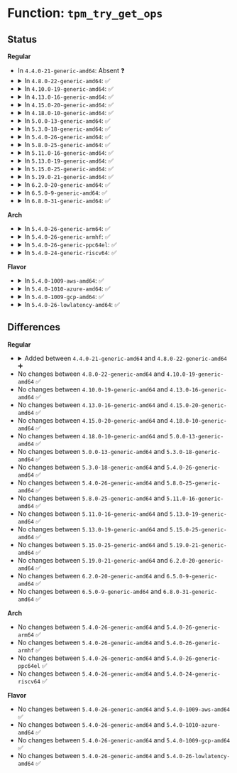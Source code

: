 # Function: <code>tpm_try_get_ops</code>

## Status
<b>Regular</b>
<ul>
<li>
In <code>4.4.0-21-generic-amd64</code>: Absent ❓
</li>
<li>
<details>
<summary>In <code>4.8.0-22-generic-amd64</code>: ✅</summary>

```c
int tpm_try_get_ops(struct tpm_chip * chip)
```

```json
{
  "name": "tpm_try_get_ops",
  "collision_type": "Unique Global",
  "inline_type": "No",
  "funcs": [
    {
      "addr": 18446744071584581072,
      "name": "tpm_try_get_ops",
      "external": true,
      "loc": "drivers/char/tpm/tpm-chip.c:49",
      "file": "drivers/char/tpm/tpm-chip.c",
      "inline": "seen, unknown",
      "caller_inline": [],
      "caller_func": [
        "drivers/char/tpm/tpm-dev.c:tpm_write",
        "drivers/char/tpm/tpm-chip.c:tpm_chip_find_get",
        "drivers/char/tpm/tpm-chip.c:tpm_chip_find_get"
      ]
    }
  ],
  "symbols": [
    {
      "addr": 18446744071584581072,
      "name": "tpm_try_get_ops",
      "section": ".text",
      "bind": "STB_GLOBAL",
      "size": 75
    }
  ]
}
```
</details>
</li>
<li>
<details>
<summary>In <code>4.10.0-19-generic-amd64</code>: ✅</summary>

```c
int tpm_try_get_ops(struct tpm_chip * chip)
```

```json
{
  "name": "tpm_try_get_ops",
  "collision_type": "Unique Global",
  "inline_type": "No",
  "funcs": [
    {
      "addr": 18446744071584762560,
      "name": "tpm_try_get_ops",
      "external": true,
      "loc": "drivers/char/tpm/tpm-chip.c:49",
      "file": "drivers/char/tpm/tpm-chip.c",
      "inline": "seen, unknown",
      "caller_inline": [],
      "caller_func": [
        "drivers/char/tpm/tpm-dev.c:tpm_write",
        "drivers/char/tpm/tpm-chip.c:tpm_chip_find_get",
        "drivers/char/tpm/tpm-chip.c:tpm_chip_find_get"
      ]
    }
  ],
  "symbols": [
    {
      "addr": 18446744071584762560,
      "name": "tpm_try_get_ops",
      "section": ".text",
      "bind": "STB_GLOBAL",
      "size": 75
    }
  ]
}
```
</details>
</li>
<li>
<details>
<summary>In <code>4.13.0-16-generic-amd64</code>: ✅</summary>

```c
int tpm_try_get_ops(struct tpm_chip * chip)
```

```json
{
  "name": "tpm_try_get_ops",
  "collision_type": "Unique Global",
  "inline_type": "No",
  "funcs": [
    {
      "addr": 18446744071584844144,
      "name": "tpm_try_get_ops",
      "external": true,
      "loc": "drivers/char/tpm/tpm-chip.c:50",
      "file": "drivers/char/tpm/tpm-chip.c",
      "inline": "seen, unknown",
      "caller_inline": [],
      "caller_func": [
        "drivers/char/tpm/tpm-chip.c:tpm_chip_find_get",
        "drivers/char/tpm/tpm-chip.c:tpm_chip_find_get",
        "drivers/char/tpm/tpm-dev-common.c:tpm_common_write"
      ]
    }
  ],
  "symbols": [
    {
      "addr": 18446744071584844144,
      "name": "tpm_try_get_ops",
      "section": ".text",
      "bind": "STB_GLOBAL",
      "size": 75
    }
  ]
}
```
</details>
</li>
<li>
<details>
<summary>In <code>4.15.0-20-generic-amd64</code>: ✅</summary>

```c
int tpm_try_get_ops(struct tpm_chip * chip)
```

```json
{
  "name": "tpm_try_get_ops",
  "collision_type": "Unique Global",
  "inline_type": "No",
  "funcs": [
    {
      "addr": 18446744071585264832,
      "name": "tpm_try_get_ops",
      "external": true,
      "loc": "drivers/char/tpm/tpm-chip.c:50",
      "file": "drivers/char/tpm/tpm-chip.c",
      "inline": "seen, unknown",
      "caller_inline": [],
      "caller_func": [
        "drivers/char/tpm/tpm-chip.c:tpm_chip_find_get",
        "drivers/char/tpm/tpm-chip.c:tpm_chip_find_get",
        "drivers/char/tpm/tpm-dev-common.c:tpm_common_write"
      ]
    }
  ],
  "symbols": [
    {
      "addr": 18446744071585264832,
      "name": "tpm_try_get_ops",
      "section": ".text",
      "bind": "STB_GLOBAL",
      "size": 75
    }
  ]
}
```
</details>
</li>
<li>
<details>
<summary>In <code>4.18.0-10-generic-amd64</code>: ✅</summary>

```c
int tpm_try_get_ops(struct tpm_chip * chip)
```

```json
{
  "name": "tpm_try_get_ops",
  "collision_type": "Unique Global",
  "inline_type": "No",
  "funcs": [
    {
      "addr": 18446744071585501776,
      "name": "tpm_try_get_ops",
      "external": true,
      "loc": "drivers/char/tpm/tpm-chip.c:51",
      "file": "drivers/char/tpm/tpm-chip.c",
      "inline": "seen, unknown",
      "caller_inline": [],
      "caller_func": [
        "drivers/char/tpm/tpm-chip.c:tpm_chip_find_get",
        "drivers/char/tpm/tpm-chip.c:tpm_chip_find_get",
        "drivers/char/tpm/tpm-dev-common.c:tpm_common_write"
      ]
    }
  ],
  "symbols": [
    {
      "addr": 18446744071585501776,
      "name": "tpm_try_get_ops",
      "section": ".text",
      "bind": "STB_GLOBAL",
      "size": 75
    }
  ]
}
```
</details>
</li>
<li>
<details>
<summary>In <code>5.0.0-13-generic-amd64</code>: ✅</summary>

```c
int tpm_try_get_ops(struct tpm_chip * chip)
```

```json
{
  "name": "tpm_try_get_ops",
  "collision_type": "Unique Global",
  "inline_type": "No",
  "funcs": [
    {
      "addr": 18446744071585616256,
      "name": "tpm_try_get_ops",
      "external": true,
      "loc": "drivers/char/tpm/tpm-chip.c:51",
      "file": "drivers/char/tpm/tpm-chip.c",
      "inline": "seen, unknown",
      "caller_inline": [],
      "caller_func": [
        "drivers/char/tpm/tpm-chip.c:tpm_find_get_ops",
        "drivers/char/tpm/tpm-chip.c:tpm_find_get_ops",
        "drivers/char/tpm/tpm-dev-common.c:tpm_common_write"
      ]
    }
  ],
  "symbols": [
    {
      "addr": 18446744071585616256,
      "name": "tpm_try_get_ops",
      "section": ".text",
      "bind": "STB_GLOBAL",
      "size": 75
    }
  ]
}
```
</details>
</li>
<li>
<details>
<summary>In <code>5.3.0-18-generic-amd64</code>: ✅</summary>

```c
int tpm_try_get_ops(struct tpm_chip * chip)
```

```json
{
  "name": "tpm_try_get_ops",
  "collision_type": "Unique Global",
  "inline_type": "No",
  "funcs": [
    {
      "addr": 18446744071585836464,
      "name": "tpm_try_get_ops",
      "external": true,
      "loc": "drivers/char/tpm/tpm-chip.c:152",
      "file": "drivers/char/tpm/tpm-chip.c",
      "inline": "seen, unknown",
      "caller_inline": [],
      "caller_func": [
        "drivers/char/tpm/tpm-chip.c:tpm_find_get_ops",
        "drivers/char/tpm/tpm-chip.c:tpm_find_get_ops",
        "drivers/char/tpm/tpm-dev-common.c:tpm_common_write",
        "drivers/char/tpm/tpm-sysfs.c:pubek_show"
      ]
    }
  ],
  "symbols": [
    {
      "addr": 18446744071585836464,
      "name": "tpm_try_get_ops",
      "section": ".text",
      "bind": "STB_GLOBAL",
      "size": 141
    }
  ]
}
```
</details>
</li>
<li>
<details>
<summary>In <code>5.4.0-26-generic-amd64</code>: ✅</summary>

```c
int tpm_try_get_ops(struct tpm_chip * chip)
```

```json
{
  "name": "tpm_try_get_ops",
  "collision_type": "Unique Global",
  "inline_type": "No",
  "funcs": [
    {
      "addr": 18446744071585979120,
      "name": "tpm_try_get_ops",
      "external": true,
      "loc": "drivers/char/tpm/tpm-chip.c:152",
      "file": "drivers/char/tpm/tpm-chip.c",
      "inline": "seen, unknown",
      "caller_inline": [],
      "caller_func": [
        "drivers/char/tpm/tpm-chip.c:tpm_find_get_ops",
        "drivers/char/tpm/tpm-chip.c:tpm_find_get_ops",
        "drivers/char/tpm/tpm-dev-common.c:tpm_common_write",
        "drivers/char/tpm/tpm-dev-common.c:tpm_dev_async_work",
        "drivers/char/tpm/tpm-sysfs.c:pubek_show"
      ]
    }
  ],
  "symbols": [
    {
      "addr": 18446744071585979120,
      "name": "tpm_try_get_ops",
      "section": ".text",
      "bind": "STB_GLOBAL",
      "size": 141
    }
  ]
}
```
</details>
</li>
<li>
<details>
<summary>In <code>5.8.0-25-generic-amd64</code>: ✅</summary>

```c
int tpm_try_get_ops(struct tpm_chip * chip)
```

```json
{
  "name": "tpm_try_get_ops",
  "collision_type": "Unique Global",
  "inline_type": "No",
  "funcs": [
    {
      "addr": 18446744071586721504,
      "name": "tpm_try_get_ops",
      "external": true,
      "loc": "drivers/char/tpm/tpm-chip.c:152",
      "file": "drivers/char/tpm/tpm-chip.c",
      "inline": "seen, unknown",
      "caller_inline": [],
      "caller_func": [
        "drivers/char/tpm/tpm-chip.c:tpm_find_get_ops",
        "drivers/char/tpm/tpm-chip.c:tpm_find_get_ops",
        "drivers/char/tpm/tpm-dev-common.c:tpm_common_write",
        "drivers/char/tpm/tpm-dev-common.c:tpm_dev_async_work",
        "drivers/char/tpm/tpm-sysfs.c:pubek_show"
      ]
    }
  ],
  "symbols": [
    {
      "addr": 18446744071586721504,
      "name": "tpm_try_get_ops",
      "section": ".text",
      "bind": "STB_GLOBAL",
      "size": 141
    }
  ]
}
```
</details>
</li>
<li>
<details>
<summary>In <code>5.11.0-16-generic-amd64</code>: ✅</summary>

```c
int tpm_try_get_ops(struct tpm_chip * chip)
```

```json
{
  "name": "tpm_try_get_ops",
  "collision_type": "Unique Global",
  "inline_type": "No",
  "funcs": [
    {
      "addr": 18446744071586817328,
      "name": "tpm_try_get_ops",
      "external": true,
      "loc": "drivers/char/tpm/tpm-chip.c:152",
      "file": "drivers/char/tpm/tpm-chip.c",
      "inline": "seen, unknown",
      "caller_inline": [],
      "caller_func": [
        "security/keys/trusted-keys/trusted_tpm2.c:tpm2_unseal_trusted",
        "drivers/char/tpm/tpm-chip.c:tpm_find_get_ops",
        "drivers/char/tpm/tpm-chip.c:tpm_find_get_ops",
        "drivers/char/tpm/tpm-dev-common.c:tpm_common_write",
        "drivers/char/tpm/tpm-dev-common.c:tpm_dev_async_work",
        "drivers/char/tpm/tpm-sysfs.c:pubek_show"
      ]
    }
  ],
  "symbols": [
    {
      "addr": 18446744071586817328,
      "name": "tpm_try_get_ops",
      "section": ".text",
      "bind": "STB_GLOBAL",
      "size": 141
    }
  ]
}
```
</details>
</li>
<li>
<details>
<summary>In <code>5.13.0-19-generic-amd64</code>: ✅</summary>

```c
int tpm_try_get_ops(struct tpm_chip * chip)
```

```json
{
  "name": "tpm_try_get_ops",
  "collision_type": "Unique Global",
  "inline_type": "No",
  "funcs": [
    {
      "addr": 18446744071586697232,
      "name": "tpm_try_get_ops",
      "external": true,
      "loc": "drivers/char/tpm/tpm-chip.c:152",
      "file": "drivers/char/tpm/tpm-chip.c",
      "inline": "seen, unknown",
      "caller_inline": [],
      "caller_func": [
        "security/keys/trusted-keys/trusted_tpm2.c:tpm2_unseal_trusted",
        "security/keys/trusted-keys/trusted_tpm2.c:tpm2_seal_trusted",
        "drivers/char/tpm/tpm-chip.c:tpm_find_get_ops",
        "drivers/char/tpm/tpm-chip.c:tpm_find_get_ops",
        "drivers/char/tpm/tpm-dev-common.c:tpm_common_write",
        "drivers/char/tpm/tpm-dev-common.c:tpm_dev_async_work",
        "drivers/char/tpm/tpm-sysfs.c:pubek_show"
      ]
    }
  ],
  "symbols": [
    {
      "addr": 18446744071586697232,
      "name": "tpm_try_get_ops",
      "section": ".text",
      "bind": "STB_GLOBAL",
      "size": 141
    }
  ]
}
```
</details>
</li>
<li>
<details>
<summary>In <code>5.15.0-25-generic-amd64</code>: ✅</summary>

```c
int tpm_try_get_ops(struct tpm_chip * chip)
```

```json
{
  "name": "tpm_try_get_ops",
  "collision_type": "Unique Global",
  "inline_type": "No",
  "funcs": [
    {
      "addr": 18446744071587246560,
      "name": "tpm_try_get_ops",
      "external": true,
      "loc": "drivers/char/tpm/tpm-chip.c:152",
      "file": "drivers/char/tpm/tpm-chip.c",
      "inline": "seen, unknown",
      "caller_inline": [],
      "caller_func": [
        "security/keys/trusted-keys/trusted_tpm2.c:tpm2_unseal_trusted",
        "security/keys/trusted-keys/trusted_tpm2.c:tpm2_seal_trusted",
        "drivers/char/tpm/tpm-chip.c:tpm_find_get_ops",
        "drivers/char/tpm/tpm-chip.c:tpm_find_get_ops",
        "drivers/char/tpm/tpm-dev-common.c:tpm_common_write",
        "drivers/char/tpm/tpm-dev-common.c:tpm_dev_async_work",
        "drivers/char/tpm/tpm-sysfs.c:pubek_show"
      ]
    }
  ],
  "symbols": [
    {
      "addr": 18446744071587246560,
      "name": "tpm_try_get_ops",
      "section": ".text",
      "bind": "STB_GLOBAL",
      "size": 141
    }
  ]
}
```
</details>
</li>
<li>
<details>
<summary>In <code>5.19.0-21-generic-amd64</code>: ✅</summary>

```c
int tpm_try_get_ops(struct tpm_chip * chip)
```

```json
{
  "name": "tpm_try_get_ops",
  "collision_type": "Unique Global",
  "inline_type": "No",
  "funcs": [
    {
      "addr": 18446744071588555328,
      "name": "tpm_try_get_ops",
      "external": true,
      "loc": "drivers/char/tpm/tpm-chip.c:152",
      "file": "drivers/char/tpm/tpm-chip.c",
      "inline": "seen, unknown",
      "caller_inline": [],
      "caller_func": [
        "security/keys/trusted-keys/trusted_tpm2.c:tpm2_unseal_trusted",
        "security/keys/trusted-keys/trusted_tpm2.c:tpm2_seal_trusted",
        "drivers/char/tpm/tpm-chip.c:tpm_find_get_ops",
        "drivers/char/tpm/tpm-chip.c:tpm_find_get_ops",
        "drivers/char/tpm/tpm-dev-common.c:tpm_common_write",
        "drivers/char/tpm/tpm-dev-common.c:tpm_dev_async_work",
        "drivers/char/tpm/tpm2-space.c:tpm2_del_space",
        "drivers/char/tpm/tpm-sysfs.c:caps_show",
        "drivers/char/tpm/tpm-sysfs.c:temp_deactivated_show",
        "drivers/char/tpm/tpm-sysfs.c:owned_show",
        "drivers/char/tpm/tpm-sysfs.c:active_show",
        "drivers/char/tpm/tpm-sysfs.c:enabled_show",
        "drivers/char/tpm/tpm-sysfs.c:pcrs_show",
        "drivers/char/tpm/tpm-sysfs.c:pubek_show"
      ]
    }
  ],
  "symbols": [
    {
      "addr": 18446744071588555328,
      "name": "tpm_try_get_ops",
      "section": ".text",
      "bind": "STB_GLOBAL",
      "size": 147
    }
  ]
}
```
</details>
</li>
<li>
<details>
<summary>In <code>6.2.0-20-generic-amd64</code>: ✅</summary>

```c
int tpm_try_get_ops(struct tpm_chip * chip)
```

```json
{
  "name": "tpm_try_get_ops",
  "collision_type": "Unique Global",
  "inline_type": "No",
  "funcs": [
    {
      "addr": 18446744071590007344,
      "name": "tpm_try_get_ops",
      "external": true,
      "loc": "drivers/char/tpm/tpm-chip.c:152",
      "file": "drivers/char/tpm/tpm-chip.c",
      "inline": "seen, unknown",
      "caller_inline": [],
      "caller_func": [
        "security/keys/trusted-keys/trusted_tpm2.c:tpm2_unseal_trusted",
        "security/keys/trusted-keys/trusted_tpm2.c:tpm2_seal_trusted",
        "drivers/char/tpm/tpm-chip.c:tpm_find_get_ops",
        "drivers/char/tpm/tpm-chip.c:tpm_find_get_ops",
        "drivers/char/tpm/tpm-dev-common.c:tpm_common_write",
        "drivers/char/tpm/tpm-dev-common.c:tpm_dev_async_work",
        "drivers/char/tpm/tpm-interface.c:tpm_pm_suspend",
        "drivers/char/tpm/tpm2-space.c:tpm2_del_space",
        "drivers/char/tpm/tpm-sysfs.c:caps_show",
        "drivers/char/tpm/tpm-sysfs.c:temp_deactivated_show",
        "drivers/char/tpm/tpm-sysfs.c:owned_show",
        "drivers/char/tpm/tpm-sysfs.c:active_show",
        "drivers/char/tpm/tpm-sysfs.c:enabled_show",
        "drivers/char/tpm/tpm-sysfs.c:pcrs_show",
        "drivers/char/tpm/tpm-sysfs.c:pubek_show"
      ]
    }
  ],
  "symbols": [
    {
      "addr": 18446744071590007344,
      "name": "tpm_try_get_ops",
      "section": ".text",
      "bind": "STB_GLOBAL",
      "size": 147
    }
  ]
}
```
</details>
</li>
<li>
<details>
<summary>In <code>6.5.0-9-generic-amd64</code>: ✅</summary>

```c
int tpm_try_get_ops(struct tpm_chip * chip)
```

```json
{
  "name": "tpm_try_get_ops",
  "collision_type": "Unique Global",
  "inline_type": "No",
  "funcs": [
    {
      "addr": 18446744071590316896,
      "name": "tpm_try_get_ops",
      "external": true,
      "loc": "drivers/char/tpm/tpm-chip.c:152",
      "file": "drivers/char/tpm/tpm-chip.c",
      "inline": "seen, unknown",
      "caller_inline": [],
      "caller_func": [
        "security/keys/trusted-keys/trusted_tpm2.c:tpm2_unseal_trusted",
        "security/keys/trusted-keys/trusted_tpm2.c:tpm2_seal_trusted",
        "drivers/char/tpm/tpm-chip.c:tpm_find_get_ops",
        "drivers/char/tpm/tpm-chip.c:tpm_find_get_ops",
        "drivers/char/tpm/tpm-dev-common.c:tpm_common_write",
        "drivers/char/tpm/tpm-dev-common.c:tpm_dev_async_work",
        "drivers/char/tpm/tpm-interface.c:tpm_pm_suspend",
        "drivers/char/tpm/tpm2-space.c:tpm2_del_space",
        "drivers/char/tpm/tpm-sysfs.c:caps_show",
        "drivers/char/tpm/tpm-sysfs.c:temp_deactivated_show",
        "drivers/char/tpm/tpm-sysfs.c:owned_show",
        "drivers/char/tpm/tpm-sysfs.c:active_show",
        "drivers/char/tpm/tpm-sysfs.c:enabled_show",
        "drivers/char/tpm/tpm-sysfs.c:pcrs_show",
        "drivers/char/tpm/tpm-sysfs.c:pubek_show"
      ]
    }
  ],
  "symbols": [
    {
      "addr": 18446744071590316896,
      "name": "tpm_try_get_ops",
      "section": ".text",
      "bind": "STB_GLOBAL",
      "size": 147
    }
  ]
}
```
</details>
</li>
<li>
<details>
<summary>In <code>6.8.0-31-generic-amd64</code>: ✅</summary>

```c
int tpm_try_get_ops(struct tpm_chip * chip)
```

```json
{
  "name": "tpm_try_get_ops",
  "collision_type": "Unique Global",
  "inline_type": "No",
  "funcs": [
    {
      "addr": 18446744071590658240,
      "name": "tpm_try_get_ops",
      "external": true,
      "loc": "drivers/char/tpm/tpm-chip.c:157",
      "file": "drivers/char/tpm/tpm-chip.c",
      "inline": "seen, unknown",
      "caller_inline": [],
      "caller_func": [
        "security/keys/trusted-keys/trusted_tpm2.c:tpm2_unseal_trusted",
        "security/keys/trusted-keys/trusted_tpm2.c:tpm2_seal_trusted",
        "drivers/char/tpm/tpm-chip.c:tpm_find_get_ops",
        "drivers/char/tpm/tpm-chip.c:tpm_find_get_ops",
        "drivers/char/tpm/tpm-dev-common.c:tpm_common_write",
        "drivers/char/tpm/tpm-dev-common.c:tpm_dev_async_work",
        "drivers/char/tpm/tpm-interface.c:tpm_pm_suspend",
        "drivers/char/tpm/tpm2-space.c:tpm2_del_space",
        "drivers/char/tpm/tpm-sysfs.c:caps_show",
        "drivers/char/tpm/tpm-sysfs.c:temp_deactivated_show",
        "drivers/char/tpm/tpm-sysfs.c:owned_show",
        "drivers/char/tpm/tpm-sysfs.c:active_show",
        "drivers/char/tpm/tpm-sysfs.c:enabled_show",
        "drivers/char/tpm/tpm-sysfs.c:pcrs_show",
        "drivers/char/tpm/tpm-sysfs.c:pubek_show"
      ]
    }
  ],
  "symbols": [
    {
      "addr": 18446744071590658240,
      "name": "tpm_try_get_ops",
      "section": ".text",
      "bind": "STB_GLOBAL",
      "size": 147
    }
  ]
}
```
</details>
</li>
</ul>
<b>Arch</b>
<ul>
<li>
<details>
<summary>In <code>5.4.0-26-generic-arm64</code>: ✅</summary>

```c
int tpm_try_get_ops(struct tpm_chip * chip)
```

```json
{
  "name": "tpm_try_get_ops",
  "collision_type": "Unique Global",
  "inline_type": "No",
  "funcs": [
    {
      "addr": 18446603336498773072,
      "name": "tpm_try_get_ops",
      "external": true,
      "loc": "drivers/char/tpm/tpm-chip.c:152",
      "file": "drivers/char/tpm/tpm-chip.c",
      "inline": "seen, unknown",
      "caller_inline": [],
      "caller_func": [
        "drivers/char/tpm/tpm-chip.c:tpm_find_get_ops",
        "drivers/char/tpm/tpm-chip.c:tpm_find_get_ops",
        "drivers/char/tpm/tpm-dev-common.c:tpm_common_write",
        "drivers/char/tpm/tpm-dev-common.c:tpm_dev_async_work",
        "drivers/char/tpm/tpm-sysfs.c:pubek_show"
      ]
    }
  ],
  "symbols": [
    {
      "addr": 18446603336498773072,
      "name": "tpm_try_get_ops",
      "section": ".text",
      "bind": "STB_GLOBAL",
      "size": 156
    }
  ]
}
```
</details>
</li>
<li>
<details>
<summary>In <code>5.4.0-26-generic-armhf</code>: ✅</summary>

```c
int tpm_try_get_ops(struct tpm_chip * chip)
```

```json
{
  "name": "tpm_try_get_ops",
  "collision_type": "Unique Global",
  "inline_type": "No",
  "funcs": [
    {
      "addr": 3231389004,
      "name": "tpm_try_get_ops",
      "external": true,
      "loc": "drivers/char/tpm/tpm-chip.c:152",
      "file": "drivers/char/tpm/tpm-chip.c",
      "inline": "seen, unknown",
      "caller_inline": [],
      "caller_func": [
        "drivers/char/tpm/tpm-chip.c:tpm_find_get_ops",
        "drivers/char/tpm/tpm-chip.c:tpm_find_get_ops",
        "drivers/char/tpm/tpm-dev-common.c:tpm_common_write",
        "drivers/char/tpm/tpm-dev-common.c:tpm_dev_async_work",
        "drivers/char/tpm/tpm-sysfs.c:pubek_show"
      ]
    }
  ],
  "symbols": [
    {
      "addr": 3231389004,
      "name": "tpm_try_get_ops",
      "section": ".text",
      "bind": "STB_GLOBAL",
      "size": 136
    }
  ]
}
```
</details>
</li>
<li>
<details>
<summary>In <code>5.4.0-26-generic-ppc64el</code>: ✅</summary>

```c
int tpm_try_get_ops(struct tpm_chip * chip)
```

```json
{
  "name": "tpm_try_get_ops",
  "collision_type": "Unique Global",
  "inline_type": "No",
  "funcs": [
    {
      "addr": 13835058055291962640,
      "name": "tpm_try_get_ops",
      "external": true,
      "loc": "drivers/char/tpm/tpm-chip.c:152",
      "file": "drivers/char/tpm/tpm-chip.c",
      "inline": "seen, unknown",
      "caller_inline": [],
      "caller_func": [
        "drivers/char/tpm/tpm-chip.c:tpm_find_get_ops",
        "drivers/char/tpm/tpm-chip.c:tpm_find_get_ops",
        "drivers/char/tpm/tpm-dev-common.c:tpm_common_write",
        "drivers/char/tpm/tpm-dev-common.c:tpm_dev_async_work",
        "drivers/char/tpm/tpm-sysfs.c:pubek_show"
      ]
    }
  ],
  "symbols": [
    {
      "addr": 13835058055291962640,
      "name": "tpm_try_get_ops",
      "section": ".text",
      "bind": "STB_GLOBAL",
      "size": 244
    }
  ]
}
```
</details>
</li>
<li>
<details>
<summary>In <code>5.4.0-24-generic-riscv64</code>: ✅</summary>

```c
int tpm_try_get_ops(struct tpm_chip * chip)
```

```json
{
  "name": "tpm_try_get_ops",
  "collision_type": "Unique Global",
  "inline_type": "No",
  "funcs": [
    {
      "addr": 18446743936276268406,
      "name": "tpm_try_get_ops",
      "external": true,
      "loc": "drivers/char/tpm/tpm-chip.c:152",
      "file": "drivers/char/tpm/tpm-chip.c",
      "inline": "seen, unknown",
      "caller_inline": [],
      "caller_func": [
        "drivers/char/tpm/tpm-chip.c:tpm_find_get_ops",
        "drivers/char/tpm/tpm-chip.c:tpm_find_get_ops",
        "drivers/char/tpm/tpm-dev-common.c:tpm_common_write",
        "drivers/char/tpm/tpm-dev-common.c:tpm_dev_async_work",
        "drivers/char/tpm/tpm-sysfs.c:pubek_show"
      ]
    }
  ],
  "symbols": [
    {
      "addr": 18446743936276268406,
      "name": "tpm_try_get_ops",
      "section": ".text",
      "bind": "STB_GLOBAL",
      "size": 140
    }
  ]
}
```
</details>
</li>
</ul>
<b>Flavor</b>
<ul>
<li>
<details>
<summary>In <code>5.4.0-1009-aws-amd64</code>: ✅</summary>

```c
int tpm_try_get_ops(struct tpm_chip * chip)
```

```json
{
  "name": "tpm_try_get_ops",
  "collision_type": "Unique Global",
  "inline_type": "No",
  "funcs": [
    {
      "addr": 18446744071585740096,
      "name": "tpm_try_get_ops",
      "external": true,
      "loc": "drivers/char/tpm/tpm-chip.c:152",
      "file": "drivers/char/tpm/tpm-chip.c",
      "inline": "seen, unknown",
      "caller_inline": [],
      "caller_func": [
        "drivers/char/tpm/tpm-chip.c:tpm_find_get_ops",
        "drivers/char/tpm/tpm-chip.c:tpm_find_get_ops",
        "drivers/char/tpm/tpm-dev-common.c:tpm_common_write",
        "drivers/char/tpm/tpm-dev-common.c:tpm_dev_async_work",
        "drivers/char/tpm/tpm-sysfs.c:pubek_show"
      ]
    }
  ],
  "symbols": [
    {
      "addr": 18446744071585740096,
      "name": "tpm_try_get_ops",
      "section": ".text",
      "bind": "STB_GLOBAL",
      "size": 141
    }
  ]
}
```
</details>
</li>
<li>
<details>
<summary>In <code>5.4.0-1010-azure-amd64</code>: ✅</summary>

```c
int tpm_try_get_ops(struct tpm_chip * chip)
```

```json
{
  "name": "tpm_try_get_ops",
  "collision_type": "Unique Global",
  "inline_type": "No",
  "funcs": [
    {
      "addr": 18446744071585599280,
      "name": "tpm_try_get_ops",
      "external": true,
      "loc": "drivers/char/tpm/tpm-chip.c:152",
      "file": "drivers/char/tpm/tpm-chip.c",
      "inline": "seen, unknown",
      "caller_inline": [],
      "caller_func": [
        "drivers/char/tpm/tpm-chip.c:tpm_find_get_ops",
        "drivers/char/tpm/tpm-chip.c:tpm_find_get_ops",
        "drivers/char/tpm/tpm-dev-common.c:tpm_common_write",
        "drivers/char/tpm/tpm-dev-common.c:tpm_dev_async_work",
        "drivers/char/tpm/tpm-sysfs.c:pubek_show"
      ]
    }
  ],
  "symbols": [
    {
      "addr": 18446744071585599280,
      "name": "tpm_try_get_ops",
      "section": ".text",
      "bind": "STB_GLOBAL",
      "size": 141
    }
  ]
}
```
</details>
</li>
<li>
<details>
<summary>In <code>5.4.0-1009-gcp-amd64</code>: ✅</summary>

```c
int tpm_try_get_ops(struct tpm_chip * chip)
```

```json
{
  "name": "tpm_try_get_ops",
  "collision_type": "Unique Global",
  "inline_type": "No",
  "funcs": [
    {
      "addr": 18446744071585929136,
      "name": "tpm_try_get_ops",
      "external": true,
      "loc": "drivers/char/tpm/tpm-chip.c:152",
      "file": "drivers/char/tpm/tpm-chip.c",
      "inline": "seen, unknown",
      "caller_inline": [],
      "caller_func": [
        "drivers/char/tpm/tpm-chip.c:tpm_find_get_ops",
        "drivers/char/tpm/tpm-chip.c:tpm_find_get_ops",
        "drivers/char/tpm/tpm-dev-common.c:tpm_common_write",
        "drivers/char/tpm/tpm-dev-common.c:tpm_dev_async_work",
        "drivers/char/tpm/tpm-sysfs.c:pubek_show"
      ]
    }
  ],
  "symbols": [
    {
      "addr": 18446744071585929136,
      "name": "tpm_try_get_ops",
      "section": ".text",
      "bind": "STB_GLOBAL",
      "size": 141
    }
  ]
}
```
</details>
</li>
<li>
<details>
<summary>In <code>5.4.0-26-lowlatency-amd64</code>: ✅</summary>

```c
int tpm_try_get_ops(struct tpm_chip * chip)
```

```json
{
  "name": "tpm_try_get_ops",
  "collision_type": "Unique Global",
  "inline_type": "No",
  "funcs": [
    {
      "addr": 18446744071586037120,
      "name": "tpm_try_get_ops",
      "external": true,
      "loc": "drivers/char/tpm/tpm-chip.c:152",
      "file": "drivers/char/tpm/tpm-chip.c",
      "inline": "seen, unknown",
      "caller_inline": [],
      "caller_func": [
        "drivers/char/tpm/tpm-chip.c:tpm_find_get_ops",
        "drivers/char/tpm/tpm-chip.c:tpm_find_get_ops",
        "drivers/char/tpm/tpm-dev-common.c:tpm_common_write",
        "drivers/char/tpm/tpm-dev-common.c:tpm_dev_async_work",
        "drivers/char/tpm/tpm-sysfs.c:pubek_show"
      ]
    }
  ],
  "symbols": [
    {
      "addr": 18446744071586037120,
      "name": "tpm_try_get_ops",
      "section": ".text",
      "bind": "STB_GLOBAL",
      "size": 141
    }
  ]
}
```
</details>
</li>
</ul>

## Differences
<b>Regular</b>
<ul>
<li>
<details>
<summary>Added between <code>4.4.0-21-generic-amd64</code> and <code>4.8.0-22-generic-amd64</code> ➕</summary>

```c
int tpm_try_get_ops(struct tpm_chip * chip)
```
</details>
</li>
<li>
No changes between <code>4.8.0-22-generic-amd64</code> and <code>4.10.0-19-generic-amd64</code> ✅
</li>
<li>
No changes between <code>4.10.0-19-generic-amd64</code> and <code>4.13.0-16-generic-amd64</code> ✅
</li>
<li>
No changes between <code>4.13.0-16-generic-amd64</code> and <code>4.15.0-20-generic-amd64</code> ✅
</li>
<li>
No changes between <code>4.15.0-20-generic-amd64</code> and <code>4.18.0-10-generic-amd64</code> ✅
</li>
<li>
No changes between <code>4.18.0-10-generic-amd64</code> and <code>5.0.0-13-generic-amd64</code> ✅
</li>
<li>
No changes between <code>5.0.0-13-generic-amd64</code> and <code>5.3.0-18-generic-amd64</code> ✅
</li>
<li>
No changes between <code>5.3.0-18-generic-amd64</code> and <code>5.4.0-26-generic-amd64</code> ✅
</li>
<li>
No changes between <code>5.4.0-26-generic-amd64</code> and <code>5.8.0-25-generic-amd64</code> ✅
</li>
<li>
No changes between <code>5.8.0-25-generic-amd64</code> and <code>5.11.0-16-generic-amd64</code> ✅
</li>
<li>
No changes between <code>5.11.0-16-generic-amd64</code> and <code>5.13.0-19-generic-amd64</code> ✅
</li>
<li>
No changes between <code>5.13.0-19-generic-amd64</code> and <code>5.15.0-25-generic-amd64</code> ✅
</li>
<li>
No changes between <code>5.15.0-25-generic-amd64</code> and <code>5.19.0-21-generic-amd64</code> ✅
</li>
<li>
No changes between <code>5.19.0-21-generic-amd64</code> and <code>6.2.0-20-generic-amd64</code> ✅
</li>
<li>
No changes between <code>6.2.0-20-generic-amd64</code> and <code>6.5.0-9-generic-amd64</code> ✅
</li>
<li>
No changes between <code>6.5.0-9-generic-amd64</code> and <code>6.8.0-31-generic-amd64</code> ✅
</li>
</ul>
<b>Arch</b>
<ul>
<li>
No changes between <code>5.4.0-26-generic-amd64</code> and <code>5.4.0-26-generic-arm64</code> ✅
</li>
<li>
No changes between <code>5.4.0-26-generic-amd64</code> and <code>5.4.0-26-generic-armhf</code> ✅
</li>
<li>
No changes between <code>5.4.0-26-generic-amd64</code> and <code>5.4.0-26-generic-ppc64el</code> ✅
</li>
<li>
No changes between <code>5.4.0-26-generic-amd64</code> and <code>5.4.0-24-generic-riscv64</code> ✅
</li>
</ul>
<b>Flavor</b>
<ul>
<li>
No changes between <code>5.4.0-26-generic-amd64</code> and <code>5.4.0-1009-aws-amd64</code> ✅
</li>
<li>
No changes between <code>5.4.0-26-generic-amd64</code> and <code>5.4.0-1010-azure-amd64</code> ✅
</li>
<li>
No changes between <code>5.4.0-26-generic-amd64</code> and <code>5.4.0-1009-gcp-amd64</code> ✅
</li>
<li>
No changes between <code>5.4.0-26-generic-amd64</code> and <code>5.4.0-26-lowlatency-amd64</code> ✅
</li>
</ul>
